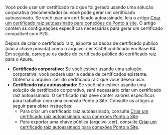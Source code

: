 Você pode usar um certificado raiz que foi gerado usando uma solução corporativa (recomendado) ou você pode gerar um certificado autoassinado. Se você usar um certificado autoassinado, leia o artigo [Criar um certificado raiz autoassinado para conexões de Ponto a site](../articles/vpn-gateway/vpn-gateway-certificates-point-to-site.md#rootcert). O artigo contém as configurações específicas necessárias para gerar um certificado compatível com P2S.

Depois de criar o certificado raiz, exporte os dados de certificado público (não a chave privada) como o arquivo .cer X.509 codificado em Base 64. Em seguida, carregue os dados do certificado público do certificado raiz para o Azure.

* **Certificado corporativo:** Se você estiver usando uma solução corporativa, você poderá usar a cadeia de certificados existente. Obtenha o arquivo .cer do certificado raiz que você deseja usar.
* **Certificado raiz autoassinado:** Se você não estiver usando uma solução de certificado corporativo, será necessário criar um certificado raiz autoassinado. O certificado raiz deve conter valores específicos para trabalhar com uma conexão Ponto a Site. Consulte os artigos a seguir para obter instruções:
  * Para criar um certificado raiz autoassinado, consulte [Criar um certificado raiz autoassinado para conexões Ponto a Site](../articles/vpn-gateway/vpn-gateway-certificates-point-to-site.md#rootcert).
  * Para exportar uma chave pública (arquivo .cer), consulte [Criar um certificado raiz autoassinado para conexões Ponto a Site](../articles/vpn-gateway/vpn-gateway-certificates-point-to-site.md#cer).